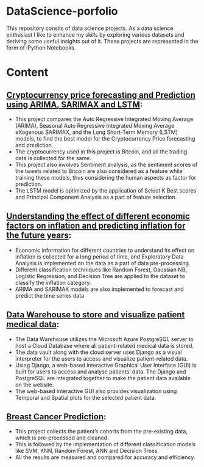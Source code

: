 # DataScience-porfolio
This repository consits of data science projects. As a data science enthusiast I like to enhance my skills by exploring various datasets and deriving some useful insights out of it. These projects are represented in the form of iPython Notebooks.
# Content
## [Cryptocurrency price forecasting and Prediction using ARIMA, SARIMAX and LSTM](https://github.com/Pawan5910/dataScience-porfolio/tree/main/Bitcoin%20price%20prediction%20and%20analysis): 
* This project compares the Auto Regressive Integrated Moving Average (ARIMA), Seasonal Auto Regressive Integrated Moving Average eXogenous SARIMAX, and the Long Short-Term Memory (LSTM) models, to find the best model for the Cryptocurrency Price forecasting and prediction. 
* The cryptocurrency used in this project is Bitcoin, and all the trading data is collected for the same. 
* This project also involves Sentiment analysis, as the sentiment scores of the tweets related to Bitcoin are also considered as a feature while training these models, thus considering the human aspects as factor for prediction. 
* The LSTM model is optimized by the application of Select K Best scores and Principal Component Analysis as a part of feature selection. 
## [Understanding the effect of different economic factors on inflation and predicting inflation for the future years]():
* Economic information for different countries to understand its effect on inflation is collected for a long period of time, and Exploratory Data Analysis is implemented on the data as a part of data pre-processing. 
* Different classification techniques like Random Forest, Gaussian NB, Logistic Regression, and Decision Tree are applied to the dataset to classify the inflation category. 
* ARIMA and SARIMAX models are also implemented to forecast and predict the time series data 
## [Data Warehouse to store and visualize patient medical data](https://github.com/Pawan5910/dataScience-porfolio/tree/main/DataWarehouse_MedicalData): 
*	The Data Warehouse utilizes the Microsoft Azure PostgreSQL server to host a Cloud Database where all patient-related medical data is stored. 
*	The data vault along with the cloud server uses Django as a visual interpreter for the users to access and visualize patient-related data. 
* Using Django, a web-based interactive Graphical User Interface (GUI) is built for users to access and analyse patients’ data. The Django and PostgreSQL are integrated together to make the patient data available on the website. 
* The web-based interactive GUI also provides visualization using Temporal and Spatial plots for the selected patient data.
## [Breast Cancer Prediction](https://github.com/Pawan5910/dataScience-porfolio/tree/main/Breast%20Cancer%20Prediction%20Project):
* This project collects the patient’s cohorts from the pre-existing data, which is pre-processed and cleaned. 
* This is followed by the implementation of different classification models like SVM, KNN, Random Forest, ANN and Decision Trees. 
* All the results are measured and compared for accuracy and efficiency. 

